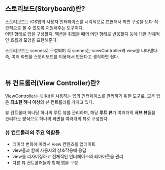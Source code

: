 <!-- 

- update 필요한 목록들

[v] storyboard란?
[] view란?
[v] viewController이란?
[] UIKit이란?

life Cycle는 따로 정리하자  

-->

## 스토리보드(Storyboard)란?

스토리보드는 iOS앱의 사용자 인터페이스를 시각적으로 표현해서 화면 구성을 보다 직관적으로 볼 수 있도록 지원해주는 도구이다.<br>
어떤 형태로 앱을 구성할지, 액션을 취했을 때의 어떤 형태로 반응할지 등에 대한 전체적인 흐름과 모양을 표현해준다.

스토리보드는 scenes로 구성되며 각 scenes는 viewController와 view를 나타낸다. 즉, 여러 화면을 스토리보드를 이용해서 만든다고 생각하면 쉽다.


<br>

## 뷰 컨트롤러(View Controller)란?

ViewController는 UIKit을 사용하는 앱의 인터페이스를 관리하기 위한 도구로, 모든 앱은 **최소한 하나 이상**의 뷰 컨트롤러를 가지고 있다.

뷰 컨트롤러 하나당 하나의 루트 뷰를 관리하며, 해당 **루트 뷰**가 여러개의 **서브 뷰**들을 관리하는 방식으로 하나의 화면을 여러개의 뷰로 구성한다.

### 뷰 컨트롤러의 주요 역할들
- 데이터 변화에 따라서 view 컨텐츠를 업데이트
- view들과 함께 사용자의 상호작용에 응답
- view를 리사이징하고 전체적인 인터페이스의 레아아웃을 관리
- 다른 뷰 컨트롤러들과 함께 앱을 구성
